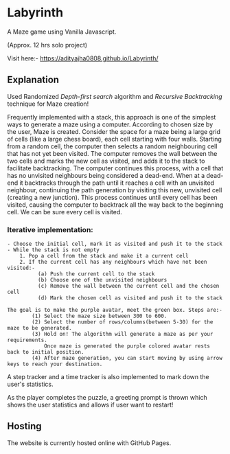 # Labyrinth

A Maze game using Vanilla Javascript.

(Approx. 12 hrs solo project)

Visit here:- https://adityajha0808.github.io/Labyrinth/

## Explanation

Used Randomized *Depth-first search* algorithm and *Recursive Backtracking* technique for Maze creation!

Frequently implemented with a stack, this approach is one of the simplest ways to generate a maze using a computer. According to chosen size by the user, Maze is created. Consider the space for a maze being a large grid of cells (like a large chess board), each cell starting with four walls. Starting from a random cell, the computer then selects a random neighbouring cell that has not yet been visited. The computer removes the wall between the two cells and marks the new cell as visited, and adds it to the stack to facilitate backtracking. The computer continues this process, with a cell that has no unvisited neighbours being considered a dead-end. When at a dead-end it backtracks through the path until it reaches a cell with an unvisited neighbour, continuing the path generation by visiting this new, unvisited cell (creating a new junction). This process continues until every cell has been visited, causing the computer to backtrack all the way back to the beginning cell. We can be sure every cell is visited.

### Iterative implementation:

```
- Choose the initial cell, mark it as visited and push it to the stack
- While the stack is not empty
    1. Pop a cell from the stack and make it a current cell
    2. If the current cell has any neighbours which have not been visited:-
          (a) Push the current cell to the stack
          (b) Choose one of the unvisited neighbours
          (c) Remove the wall between the current cell and the chosen cell
          (d) Mark the chosen cell as visited and push it to the stack
         
The goal is to make the purple avatar, meet the green box. Steps are:-
        (1) Select the maze size between 300 to 600.
        (2) Select the number of rows/columns(between 5-30) for the maze to be generated.
        (3) Hold on! The algorithm will generate a maze as per your requirements.
            Once maze is generated the purple colored avatar rests back to initial position.
        (4) After maze generation, you can start moving by using arrow keys to reach your destination.
```
 
A step tracker and a time tracker is also implemented to mark down the user's statistics.

As the player completes the puzzle, a greeting prompt is thrown which shows the user statistics and allows if user want to restart!

## Hosting

The website is currently hosted online with GitHub Pages.
